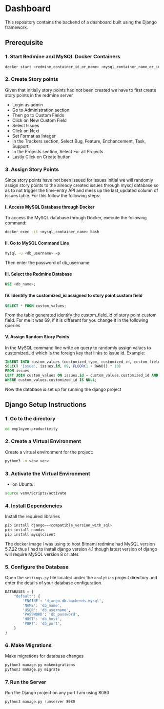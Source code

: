 
# Dashboard

This repository contains the backend of a dashboard built using the Django framework.

## Prerequisite

### 1. Start Redmine and MySQL Docker Containers

```bash
docker start <redmine_container_id_or_name> <mysql_container_name_or_id>
```

### 2. Create Story points
Given that initially story points had not been created we have to first create story points in the redmine server 

- Login as admin
- Go to Administration section 
- Then go to Custom Fields
- Click on New Custom Field 
- Select Issues 
- Click on Next 
- Set Format as Integer
- In the Trackers section, Select Bug, Feature, Enchancement, Task, Support
- In the Projects section, Select For all Projects
- Lastly Click on Create button

### 3. Assign Story Points
Since story points have not been issued for issues initial we will randomly assign story points to the already created issues through mysql database so as to not trigger the time-entry API and mess up the last_updated column of issues table. For this follow the following steps:

#### I. Access MySQL Database through Docker
To access the MySQL database through Docker, execute the following command:

```bash 
docker exec -it <mysql_container_name> bash
```

#### II. Go to MySQL Command Line
```bash
mysql -u <db_username> -p
```
Then enter the password of db_username

#### III. Select the Redmine Database
```sql
USE <db_name>;
```

#### IV. Identify the customized_id assigned to story point custom field

```sql
SELECT * FROM custom_values;
```
From the table generated identify the custom_field_id of story point custom field. For me it was 69, if it is different for you change it in the following queries

#### V. Assign Random Story Points

In the MySQL command line write an query to randomly assign values to customized_id which is the foreign key that links to issue id. Example:
```sql
INSERT INTO custom_values (customized_type, customized_id, custom_field_id, value)
SELECT 'Issue', issues.id, 69, FLOOR(1 + RAND() * 10)
FROM issues
LEFT JOIN custom_values ON issues.id = custom_values.customized_id AND custom_values.custom_field_id = 69
WHERE custom_values.customized_id IS NULL;
```
Now the database is set up for running the django project


## Django Setup Instructions

### 1. Go to the directory

``` bash
cd employee-productivity
```

### 2. Create a Virtual Environment

Create a virtual environment for the project:
``` bash
python3 -m venv venv
```

### 3. Activate the Virtual Environment

- on Ubuntu:

``` bash
source venv/Scripts/activate
```

### 4. Install Dependencies

Install the required libraries

``` python
pip install django==<compatible_version_with_sql>
pip install pandas
pip install mysqlclient
```
The docker image I was using to host Bitnami redmine had MySQL version 5.7.22  thus I had to install django version 4.1 though latest version of django will require MySQL version 8 or later.

### 5. Configure the Database

Open the `settings.py` file located under the `analytics` project directory and enter the details of your database configuration. 

```python
DATABASES = {
    "default": {
        'ENGINE': 'django.db.backends.mysql',
        'NAME': 'db_name',
        'USER': 'db_username',
        'PASSWORD': 'db_password',
        'HOST': 'db_host',
        'PORT': 'db_port',
    }
}
```
### 6. Make Migrations

Make migrations for database changes

```bash
python3 manage.py makemigrations
python3 manage.py migrate
```

### 7. Run the Server

Run the Django project on any port I am using 8080


```bash
python3 manage.py runserver 8080
```
